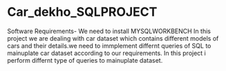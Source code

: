 # Car_dekho_SQLPROJECT
Software Requirements- We need to install MYSQLWORKBENCH
In this project we are dealing with car dataset which contains different models of cars and their details.we need to immplement differnt queries of SQL to mainuplate car dataset according to our requirements.
In this project i perform differnt type of queries to mainuplate dataset.

